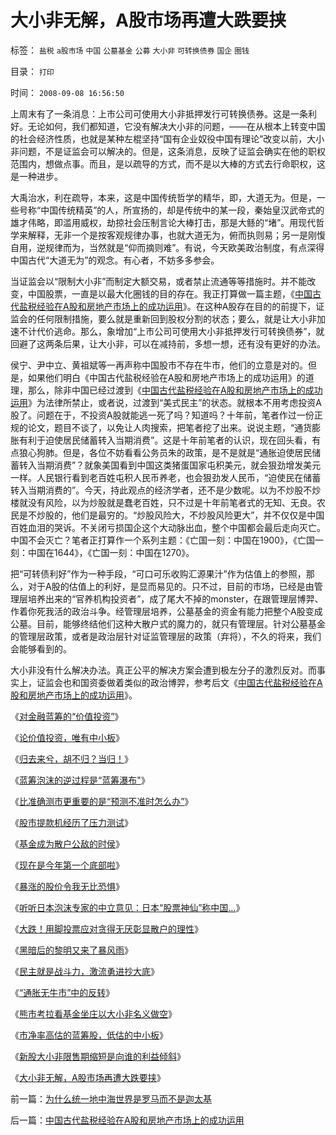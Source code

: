 # 大小非无解，A股市场再遭大跌要挟

标签： `盐税` `a股市场` `中国` `公墓基金` `公募` `大小非` `可转换债券` `国企` `圈钱` 

目录： `打印`

时间： `2008-09-08 16:56:50`

上周末有了一条消息：上市公司可使用大小非抵押发行可转换债券。这是一条利好。无论如何，我们都知道，它没有解决大小非的问题，——在从根本上转变中国的社会经济性质，也就是某种左棍坚持“国有企业奴役中国有理论”改变以前，大小非问题，不是证监会可以解决的。但是，这条消息，反映了证监会确实在他的职权范围内，想做点事。而且，是以疏导的方式，而不是以大棒的方式去行命职权，这是一种进步。

大禹治水，利在疏导，本来，这是中国传统哲学的精华，即，大道无为。但是，一些号称“中国传统精英”的人，所宣扬的，却是传统中的某一段，秦始皇汉武帝式的雄才伟略，即滥用威权，劫掠社会压制言论大棒打击，那是大鲧的“堵”。用现代哲学来解释，无非一个是按客观规律办事，也就大道无为，俯而执则易；另一是刚愎自用，逆规律而为，当然就是“仰而摘则难”。有说，今天欧美政治制度，有点深得中国古代“大道无为”的观念。有心者，不妨多多参会。

当证监会以“限制大小非”而制定大额交易，或者禁止流通等等措施时。并不能改变，中国股票，一直是以最大化圈钱的目的存在。我正打算做一篇主题，《[中国古代盐税经验在A股和房地产市场上的成功运用](../../../2008/9/9/中国古代盐税经验在A股和房地产市场上的成功运用.md)》。在这种A股存在目的的前提下，证监会的任何限制措施，要么就是重新回到股权分割的状态；要么，就是让大小非加速不计代价逃命。那么，象增加“上市公司可使用大小非抵押发行可转换债券”，就回避了这两条后果，让大小非，可以在减持前，多想一想，还有没有更好的办法。

侯宁、尹中立、黄祖斌等一再声称中国股市不存在牛市，他们的立意是对的。但是，如果他们明白《中国古代盐税经验在A股和房地产市场上的成功运用》的道理，那么，除非中国已经过渡到《[中国古代盐税经验在A股和房地产市场上的成功运用](../../../2008/9/9/中国古代盐税经验在A股和房地产市场上的成功运用.md)》为法律所禁止，或者说，过渡到“美式民主”的状态。就根本不用考虑投资A股了。问题在于，不投资A股就能逃一死了吗？知道吗？十年前，笔者作过一份正规的论文，题目不谈了，以免让人肉搜索，把笔者挖了出来。说说主题，“通货膨胀有利于迫使居民储蓄转入当期消费”。这是十年前笔者的认识，现在回头看，有点狼心狗肺。但是，各位不妨看看公务员朱的政策，是不是就是“通胀迫使居民储蓄转入当期消费”？就象美国看到中国这类猪蛋国家屯积美元，就会狠劲增发美元一样。人民银行看到老百姓屯积人民币养老，也会狠劲发人民币，“迫使民在储蓄转入当期消费的”。今天，持此观点的经济学者，还不是少数呢。以为不炒股不炒楼就没有风险，以为炒股就是蠢老百姓，只不过是十年前笔者式的无知、无良。农民是不炒股的，他们是最穷的。“炒股风险大，不炒股风险更大”，并不仅仅是中国百姓血泪的哭诉。不关闭亏损国企这个大动脉出血，整个中国都会最后走向灭亡。中国不会灭亡？笔者正打算作一个系列主题：《亡国一刻：中国在1900》，《亡国一刻：中国在1644》，《亡国一刻：中国在1270》。

把“可转债利好”作为一种手段，“可口可乐收购汇源果汁”作为估值上的参照，那么，对于A股的估值上的利好，是显而易见的。只不过，目前的市场，已经是由管理层培养出来的“官养机构投资者”，成了尾大不掉的monster，在跟管理层博羿、作着你死我活的政治斗争。经管理层培养，公墓基金的资金有能力把整个A股变成公墓。目前，能够终结他们这种大散户式的魔力的，就只有管理层。针对公墓基金的管理层政策，或者是政治层针对证监管理层的政策（弃将），不久的将来，我们会能够看到的。

大小非没有什么解决办法。真正公平的解决方案会遭到极左分子的激烈反对。而事实上，证监会也和国资委做着类似的政治博羿，参考后文《[中国古代盐税经验在A股和房地产市场上的成功运用](../../../2008/9/9/中国古代盐税经验在A股和房地产市场上的成功运用.md)》。

《[对金融蓝筹的“价值投资”](../../../2008/4/6/对金融蓝筹的“价值投资”，可能是恶劣的卖国行为.md)》

《[论价值投资，唯有中小板](../../../2008/4/3/论价值投资，唯有中小盘.md)》

《[归去来兮，胡不归？当归！](../../../2008/3/20/房地产金融股高出国际平均估值水平几十倍.md)》

《[蓝筹泡沫的逆过程是“蓝筹瀑布"](../../../2008/3/14/蓝筹投机后果严重.md)》

《[比准确测市更重要的是“预测不准时怎么办”](../../../2008/3/4/比准确测市更重要的是“预测不准时怎么办”.md)》

《[股市提款机经历了压力测试](../../../2008/2/22/不放弃汇率操纵，经济不会好转.md)》

《[基金成为散户公敌的时侯](../../../2008/2/1/基金机构控制了整个市场，股市理性了吗？.md)》

《[现在是今年第一个底部啦](../../../2008/1/26/大陆陷在香港的资金上策斩仓出局.md)》

《[暴涨的股价令我无比恐惧](../../../2008/1/10/暴涨的股价令我无比恐惧.md)》

《[听听日本泡沫专家的中立意见：日本“股票神仙”称中国…](../../../2007/11/21/股神看中国股市.md)》

《[大跌！用脚投票应对贪得无厌彰显散户的理性](../../../2007/11/17/地方财政危机催生苛政？.md)》

《[黑暗后的黎明又来了暴风雨](../../../2008/6/27/市场经济离中国太远了.md)》

《[民主就是战斗力，激流勇进抄大底](../../../2008/6/24/民主就是战斗力.md)》

《[“通胀无牛市”中的反转](../../../2008/8/20/“通胀无牛市”中的反转.md)》

《[熊市考拉看基金坐庄以大小非名义做空](../../../2008/9/3/基金坐庄以大小非名义做空.md)》

《[市净率高估的蓝筹股，低估的中小板](../../../2008/9/4/市净率高估的蓝筹股，低估的中小板.md)》

《[新股大小非限售期缩短是向谁的利益倾斜](../../../2008/9/5/新股大小非限售期缩短是向谁的利益倾斜？.md)》

《[大小非无解，A股市场再遭大跌要挟](../../../2008/9/8/大小非无解，A股市场再遭大跌要挟.md)》



前一篇：[为什么统一地中海世界是罗马而不是迦太基](../../../2008/9/7/为什么统一地中海世界是罗马而不是迦太基.md)

后一篇：[中国古代盐税经验在A股和房地产市场上的成功运用](../../../2008/9/9/中国古代盐税经验在A股和房地产市场上的成功运用.md)